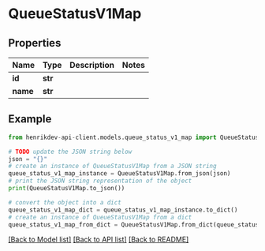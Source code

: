 # QueueStatusV1Map


## Properties

Name | Type | Description | Notes
------------ | ------------- | ------------- | -------------
**id** | **str** |  | 
**name** | **str** |  | 

## Example

```python
from henrikdev-api-client.models.queue_status_v1_map import QueueStatusV1Map

# TODO update the JSON string below
json = "{}"
# create an instance of QueueStatusV1Map from a JSON string
queue_status_v1_map_instance = QueueStatusV1Map.from_json(json)
# print the JSON string representation of the object
print(QueueStatusV1Map.to_json())

# convert the object into a dict
queue_status_v1_map_dict = queue_status_v1_map_instance.to_dict()
# create an instance of QueueStatusV1Map from a dict
queue_status_v1_map_from_dict = QueueStatusV1Map.from_dict(queue_status_v1_map_dict)
```
[[Back to Model list]](../README.md#documentation-for-models) [[Back to API list]](../README.md#documentation-for-api-endpoints) [[Back to README]](../README.md)


